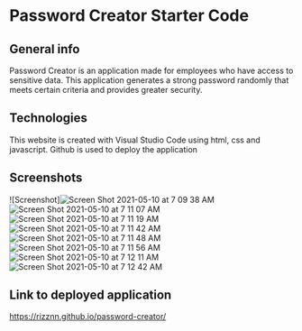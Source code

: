 # Password Creator Starter Code

## General info
Password Creator is an application made for employees who have access to sensitive data. This application generates a strong password randomly that meets certain criteria and provides greater security.
	
## Technologies
This website is created with Visual Studio Code using html, css and javascript. Github is used to deploy the application

## Screenshots
![Screenshot]![Screen Shot 2021-05-10 at 7 09 38 AM](https://user-images.githubusercontent.com/80712058/117651010-6cc82e80-b15f-11eb-8e3a-1235acceda58.png)
![Screen Shot 2021-05-10 at 7 11 07 AM](https://user-images.githubusercontent.com/80712058/117651037-75b90000-b15f-11eb-8ffe-141a66874229.png)
![Screen Shot 2021-05-10 at 7 11 19 AM](https://user-images.githubusercontent.com/80712058/117651059-7baee100-b15f-11eb-9b92-dae66e630fda.png)
![Screen Shot 2021-05-10 at 7 11 42 AM](https://user-images.githubusercontent.com/80712058/117651152-9c773680-b15f-11eb-9437-eea327b36e9a.png)
![Screen Shot 2021-05-10 at 7 11 48 AM](https://user-images.githubusercontent.com/80712058/117651159-9e40fa00-b15f-11eb-857a-179f78f09252.png)
![Screen Shot 2021-05-10 at 7 11 56 AM](https://user-images.githubusercontent.com/80712058/117651164-a0a35400-b15f-11eb-9cdb-3bbcfddf1e4d.png)
![Screen Shot 2021-05-10 at 7 12 11 AM](https://user-images.githubusercontent.com/80712058/117651173-a305ae00-b15f-11eb-987b-9cd5b54a5296.png)
![Screen Shot 2021-05-10 at 7 12 42 AM](https://user-images.githubusercontent.com/80712058/117651182-a5680800-b15f-11eb-8fc8-ebc74aafa3df.png)


## Link to deployed application
https://rizznn.github.io/password-creator/
